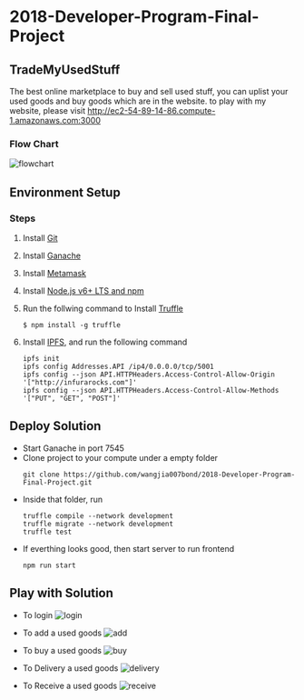 # 2018-Developer-Program-Final-Project

## TradeMyUsedStuff
The best online marketplace to buy and sell used stuff, you can uplist your used goods and buy goods which are in the website.
to play with my website, please visit http://ec2-54-89-14-86.compute-1.amazonaws.com:3000

### Flow Chart
![flowchart][flowchart]

## Environment Setup

### Steps
1. Install [Git](https://git-scm.com/book/en/v2/Getting-Started-Installing-Git)
1. Install [Ganache](https://truffleframework.com/ganache)
1. Install [Metamask](https://metamask.io/)
1. Install [Node.js v6+ LTS and npm](https://nodejs.org/en/)
1. Run the follwing command to Install [Truffle](https://truffleframework.com/docs/truffle/getting-started/installation)

    ```
    $ npm install -g truffle
    ```
1.  Install [IPFS](https://ipfs.io/docs/install/), and run the following command
    ```
    ipfs init
    ipfs config Addresses.API /ip4/0.0.0.0/tcp/5001
    ipfs config --json API.HTTPHeaders.Access-Control-Allow-Origin '["http://infurarocks.com"]'
    ipfs config --json API.HTTPHeaders.Access-Control-Allow-Methods '["PUT", "GET", "POST"]'
    ```


## Deploy Solution

- Start Ganache in port 7545
- Clone project to your compute under a empty folder
    ```
    git clone https://github.com/wangjia007bond/2018-Developer-Program-Final-Project.git
    ```
- Inside that folder, run
    ```
    truffle compile --network development
    truffle migrate --network development
    truffle test
    ```
- If everthing looks good, then start server to run frontend
    ```
    npm run start
    ```

## Play with Solution

* To login
![login][login]

* To add a used goods
![add][add]

* To buy a used goods
![buy][buy]

* To Delivery a used goods
![delivery][delivery]

* To Receive a used goods
![receive][receive]

[flowchart]: README-resources/marketplace.png
[login]: README-resources/login.png
[add]: README-resources/add-goods.png
[buy]: README-resources/buy-goods.png
[delivery]: README-resources/delivery-goods.png
[receive]: README-resources/delivery-goods.png